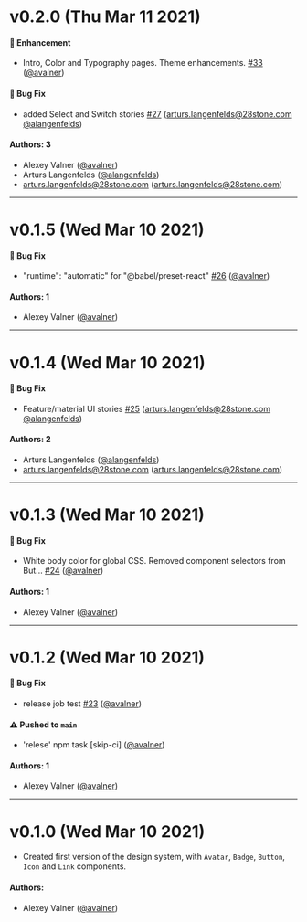 # v0.2.0 (Thu Mar 11 2021)

#### 🚀 Enhancement

- Intro, Color and Typography pages. Theme enhancements. [#33](https://github.com/28StoneConsulting/design-system/pull/33) ([@avalner](https://github.com/avalner))

#### 🐛 Bug Fix

- added Select and Switch stories [#27](https://github.com/28StoneConsulting/design-system/pull/27) (arturs.langenfelds@28stone.com [@alangenfelds](https://github.com/alangenfelds))

#### Authors: 3

- Alexey Valner ([@avalner](https://github.com/avalner))
- Arturs Langenfelds ([@alangenfelds](https://github.com/alangenfelds))
- arturs.langenfelds@28stone.com (arturs.langenfelds@28stone.com)

---

# v0.1.5 (Wed Mar 10 2021)

#### 🐛 Bug Fix

- "runtime": "automatic" for "@babel/preset-react" [#26](https://github.com/28StoneConsulting/design-system/pull/26) ([@avalner](https://github.com/avalner))

#### Authors: 1

- Alexey Valner ([@avalner](https://github.com/avalner))

---

# v0.1.4 (Wed Mar 10 2021)

#### 🐛 Bug Fix

- Feature/material UI stories [#25](https://github.com/28StoneConsulting/design-system/pull/25) (arturs.langenfelds@28stone.com [@alangenfelds](https://github.com/alangenfelds))

#### Authors: 2

- Arturs Langenfelds ([@alangenfelds](https://github.com/alangenfelds))
- arturs.langenfelds@28stone.com (arturs.langenfelds@28stone.com)

---

# v0.1.3 (Wed Mar 10 2021)

#### 🐛 Bug Fix

- White body color for global CSS. Removed component selectors from But… [#24](https://github.com/28StoneConsulting/design-system/pull/24) ([@avalner](https://github.com/avalner))

#### Authors: 1

- Alexey Valner ([@avalner](https://github.com/avalner))

---

# v0.1.2 (Wed Mar 10 2021)

#### 🐛 Bug Fix

- release job test [#23](https://github.com/28StoneConsulting/design-system/pull/23) ([@avalner](https://github.com/avalner))

#### ⚠️ Pushed to `main`

- 'relese' npm task [skip-ci] ([@avalner](https://github.com/avalner))

#### Authors: 1

- Alexey Valner ([@avalner](https://github.com/avalner))

---

# v0.1.0 (Wed Mar 10 2021)

- Created first version of the design system, with `Avatar`, `Badge`, `Button`, `Icon` and `Link` components.

#### Authors:

- Alexey Valner ([@avalner](https://github.com/avalner))
